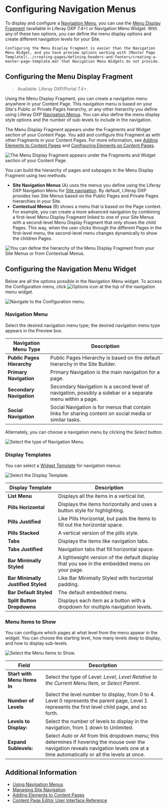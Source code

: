 # Configuring Navigation Menus

To display and configure a [Navigation Menu](./using-navigation-menus.md), you can use the [Menu Display Fragment](../creating-pages/building-and-managing-content-pages/page-fragments-user-interface-reference.md#menu-display) (available in Liferay DXP 7.4+) or Navigation Menu Widget. With any of these two options, you can define the menu display options and create different navigation levels for your Site.

```{note}
Configuring the Menu Display Fragment is easier than the Navigation Menu Widget, and you have preview options working with [Master Page Template](../creating-pages/defining-headers-and-footers/creating-a-master-page-template.md) that Navigation Menu Widgets do not provide.
```

## Configuring the Menu Display Fragment

> Available: Liferay DXP/Portal 7.4+.

Using the Menu Display Fragment, you can create a navigation menu anywhere in your Content Page. This navigation menu is based on your Site's Public or Private Pages hierarchy, or any other hierarchy you define using Liferay DXP [Navigation Menus](./configuring-navigation-menus.md). You can also define the menu display style options and the number of sub-levels to include in the navigation.

The Menu Display Fragment appears under the Fragments and Widget section of your Content Page. You add and configure this Fragment as with other Fragments in your Content Pages. For more information, see [Adding Elements to Content Pages](../creating-pages/building-and-managing-content-pages/adding-elements-to-content-pages.md) and [Configuring Elements on Content Pages](../creating-pages/building-and-managing-content-pages/configuring-elements-on-content-pages.md).

![The Menu Display Fragment appears under the Fragments and Widget section of your Content Page.](./configuring-navigation-menus/images/06.png)

You can build the hierarchy of pages and subpages in the Menu Display Fragment using two methods: 

- **Site Navigation Menus** (A) uses the menus you define using the Liferay DXP Navigation Menu for [Site navigation](./managing-site-navigation.md). By default, Liferay DXP provides two Site Menus based on the Public Pages and Private Pages hierarchies in your Site.
- **Contextual Menus** (B) shows a menu that is based on the Page context. For example, you can create a more advanced navigation by combining a first-level Menu Display Fragment linked to one of your Site Menus with a second-level Menu Display Fragment that only shows the child Pages. This way, when the user clicks through the different Pages in the first-level menu, the second-level menu changes dynamically to show the children Pages.

![You can define the hierarchy of the Menu Display Fragment from your Site Menus or from Contextual Menus.](./configuring-navigation-menus/images/05.png)

## Configuring the Navigation Menu Widget

Below are all the options possible in the Navigation Menu widget. To access the Configuration menu, click ![Options icon](../../images/icon-widget-options.png) at the top of the navigation menu widget.

![Navigate to the Configuration menu.](./configuring-navigation-menus/images/01.png)

### Navigation Menu

Select the desired navigation menu type; the desired navigation menu type appears in the Preview box.

| Navigation Menu Type | Description |
| --- | --- |
| **Public Pages Hierarchy** | Public Pages Hierarchy is based on the default hierarchy in the Site Builder. |
| **Primary Navigation** | Primary Navigation is the main navigation for a page. |
| **Secondary Navigation** | Secondary Navigation is a second level of navigation, possibly a sidebar or a separate menu within a page. |
| **Social Navigation** | Social Navigation is for menus that contain links for sharing content on social media or similar tasks. |

Alternately, you can choose a navigation menu by clicking the _Select_ button.

![Select the type of Navigation Menu.](./configuring-navigation-menus/images/02.png)

### Display Templates

You can select a [Widget Template](../displaying-content/additional-content-display-options/styling-widgets-with-widget-templates.md) for navigation menus:

![Select the Display Template.](./configuring-navigation-menus/images/03.png)

| Display Template | Description |
| --- | --- |
| **List Menu** | Displays all the items in a vertical list. |
| **Pills Horizontal** | Displays the items horizontally and uses a button style for highlighting. |
| **Pills Justified** | Like Pills Horizontal, but pads the items to fill out the horizontal space. |
| **Pills Stacked** | A vertical version of the pills style. |
| **Tabs** | Displays the items like navigation tabs. |
| **Tabs Justified** | Navigation tabs that fill horizontal space. |
| **Bar Minimally Styled** | A lightweight version of the default display that you see in the embedded menu on your page. |
| **Bar Minimally Justified Styled** | Like Bar Minimally Styled with horizontal padding. |
| **Bar Default Styled** | The default embedded menu. |
| **Split Button Dropdowns** | Displays each item as a button with a dropdown  for multiple navigation levels. |

### Menu Items to Show

You can configure which pages at what level from the menu appear in the widget. You can choose the starting level, how many levels deep to display, and how to display sub-levels.

![Select the Menu Items to Show.](./configuring-navigation-menus/images/04.png)

| Field | Description |
| --- | --- |
| **Start with Menu Items In** | Select the type of Level: _Level_, _Level Relative to the Current Menu Item_, or _Select Parent_.  |
| **Number of Levels** | Select the level number to display, from 0 to 4. Level 0 represents the parent page, Level 1 represents the first level child page, and so forth. |
| **Levels to Display:** | Select the number of levels to display in the navigation, from 1 down to Unlimited. |
| **Expand Sublevels:** | Select _Auto_ or _All_ from this dropdown menu; this determines if hovering the mouse over the navigation reveals navigation levels one at a time automatically or all the levels at once. |

## Additional Information

- [Using Navigation Menus](./using-navigation-menus.md)
- [Managing Site Navigation](./managing-site-navigation.md)
- [Adding Elements to Content Pages](../creating-pages/building-and-managing-content-pages/adding-elements-to-content-pages.md)
- [Content Page Editor User Interface Reference](../creating-pages/building-and-managing-content-pages/content-page-editor-user-interface-reference.md)
